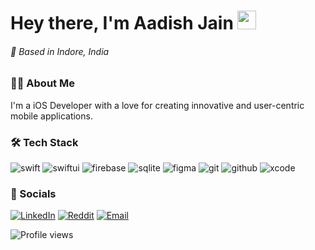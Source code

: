 <h1>
  Hey there, I'm Aadish Jain
  <img src="https://media.giphy.com/media/hvRJCLFzcasrR4ia7z/giphy.gif" width="30px"/>
</h1>
<h6>
  📍 Based in Indore, India
</h6>

### 👨‍💻 About Me
I'm a iOS Developer with a love for creating innovative and user-centric mobile applications.

### 🛠️ Tech Stack
<p>
  <img src="https://img.shields.io/badge/swift-F54A2A?style=for-the-badge&logo=swift&logoColor=white" alt="swift"/>
  <img src="https://img.shields.io/badge/SwiftUI-007AFF?style=for-the-badge&logo=swift&logoColor=white" alt="swiftui"/>
  <img src="https://img.shields.io/badge/firebase-%23039BE5.svg?style=for-the-badge&logo=firebase" alt="firebase"/>
  <img src="https://img.shields.io/badge/sqlite-%2307405e.svg?style=for-the-badge&logo=sqlite&logoColor=white" alt="sqlite"/>
  <img src="https://img.shields.io/badge/figma-%23F24E1E.svg?style=for-the-badge&logo=figma&logoColor=white" alt="figma"/>
  <img src="https://img.shields.io/badge/git-%23F05033.svg?style=for-the-badge&logo=git&logoColor=white" alt="git"/>
  <img src="https://img.shields.io/badge/github-%23121011.svg?style=for-the-badge&logo=github&logoColor=white" alt="github"/>
  <img src="https://img.shields.io/badge/Xcode-147EFB?style=for-the-badge&logo=xcode&logoColor=white" alt="xcode"/>
</p>

### 🔗 Socials
<p>
  <a href="https://www.linkedin.com/in/aadishhere" target="_blank"><img src="https://img.shields.io/badge/LinkedIn-%230077B5.svg?style=flat-square&logo=linkedin&logoColor=white" alt="LinkedIn"></a>
  <a href="https://reddit.com/user/aadishhere" target="_blank"><img src="https://img.shields.io/badge/Reddit-%23FF4500.svg?style=flat-square&logo=Reddit&logoColor=white" alt="Reddit"></a>
  <a href="mailto:aadishhere@gmail.com" target="_blank"><img src="https://img.shields.io/badge/Email-D14836?style=flat-square&logo=gmail&logoColor=white" alt="Email"></a>
</p>

<p>
  <img src="https://komarev.com/ghpvc/?username=aadishhere&style=flat-square&color=blue" alt="Profile views"/>
</p>

